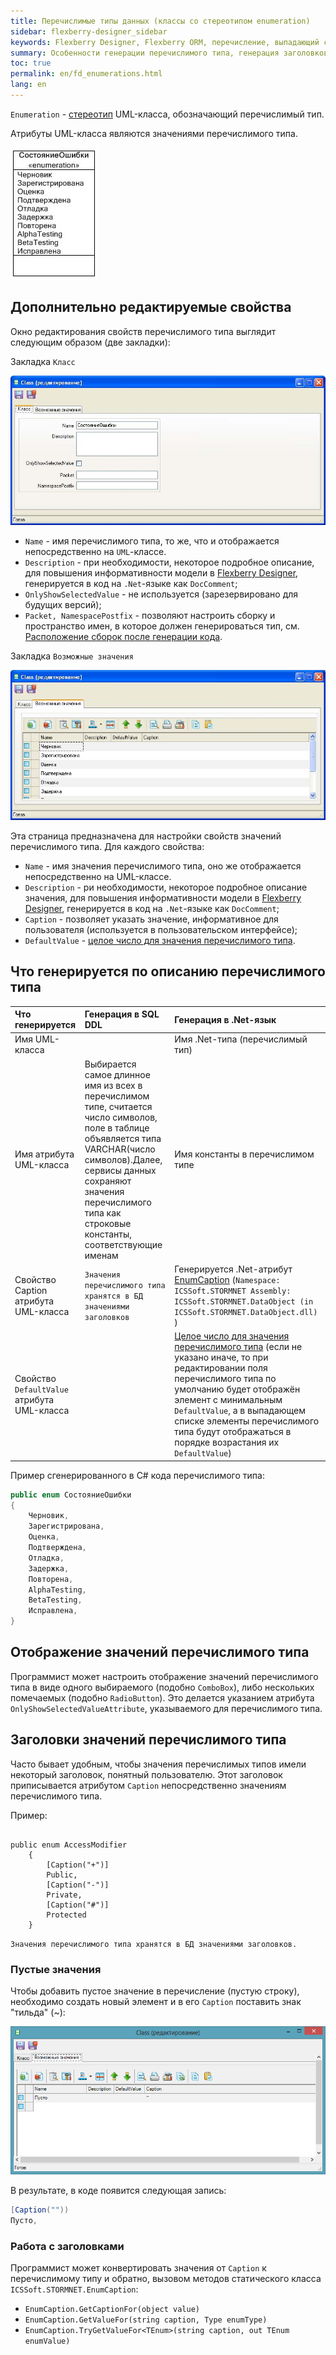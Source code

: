```yaml
---
title: Перечислимые типы данных (классы со стереотипом enumeration)
sidebar: flexberry-designer_sidebar
keywords: Flexberry Designer, Flexberry ORM, перечисление, выпадающий список, emnumeration, enum, стереотип, генерация, пример, заголовки, dropdown
summary: Особенности генерации перечислимого типа, генерация заголовков для перечислимого типа, пример генерации перечисления
toc: true
permalink: en/fd_enumerations.html
lang: en
---
```


`Enumeration` - [стереотип](fd_key-concepts.html) UML-класса, обозначающий перечислимый тип.

Атрибуты UML-класса являются значениями перечислимого типа.

![](/images/pages/products/flexberry-designer/class-diagram/enumeration.jpg)

## Дополнительно редактируемые свойства

Окно редактирования свойств перечислимого типа выглядит следующим образом (две закладки):

Закладка `Класс`

![](/images/pages/products/flexberry-designer/class-diagram/enumpropp1.jpg)

* `Name` - имя перечислимого типа, то же, что и отображается непосредственно на `UML`-классе. 
* `Description` -  при необходимости, некоторое подробное описание, для повышения информативности модели в [Flexberry Designer](fd_landing_page.html), генерируется в код на `.Net`-языке как `DocComment`; 
* `OnlyShowSelectedValue` - не используется (зарезервировано для будущих версий); 
* `Packet, NamespacePostfix` - позволяют настроить сборку и пространство имен, в которое должен генерироваться тип, см. [Расположение сборок после генерации кода](fo_location-assembly-after-code-generation.html).

Закладка `Возможные значения`

![](/images/pages/products/flexberry-designer/class-diagram/enumpropp2.jpg)

Эта страница предназначена для настройки свойств значений перечислимого типа. Для каждого свойства:

* `Name` - имя значения перечислимого типа, оно же отображается непосредственно на UML-классе. 
* `Description` - ри необходимости, некоторое подробное описание значения, для повышения информативности модели в [Flexberry Designer](fd_landing_page.html), генерируется в код на `.Net`-языке как `DocComment`; 
* `Caption` - позволяет указать значение, информативное для пользователя (используется в пользовательском интерфейсе); 
* `DefaultValue` - [целое число для значения перечислимого типа](http://msdn.microsoft.com/en-us/library/sbbt4032%28v=vs.71%29.aspx). 

## Что генерируется по описанию перечислимого типа

Что генерируется | Генерация в SQL DDL | Генерация в .Net-язык
:--------------|:----------------------------|:----------------------------------------------
Имя UML-класса | | Имя .Net-типа (перечислимый тип)
Имя атрибута UML-класса | Выбирается самое длинное имя из всех в перечислимом типе, считается число символов, поле в таблице объявляется типа VARCHAR(число символов).Далее, сервисы данных сохраняют значения перечислимого типа как строковые константы, соответствующие именам | Имя константы в перечислимом типе
Свойство Caption атрибута UML-класса | `Значения перечислимого типа хранятся в БД значениями заголовков` | Генерируется .Net-атрибут [EnumCaption](fo_function-list.html) (`Namespace: ICSSoft.STORMNET Assembly: ICSSoft.STORMNET.DataObject (in ICSSoft.STORMNET.DataObject.dll) `)
Свойство `DefaultValue` атрибута UML-класса | | [Целое число для значения перечислимого типа](http://msdn.microsoft.com/en-us/library/sbbt4032%28v=vs.71%29.aspx) (если не указано иначе, то при редактировании поля перечислимого типа по умолчанию будет отображён элемент с минимальным `DefaultValue`, а в выпадающем списке элементы перечислимого типа будут отображаться в порядке возрастания их `DefaultValue`)

Пример сгенерированного в C# кода перечислимого типа:

```csharp
public enum СостояниеОшибки
{ 
    Черновик, 
    Зарегистрирована, 
    Оценка, 
    Подтверждена, 
    Отладка, 
    Задержка, 
    Повторена, 
    AlphaTesting, 
    BetaTesting, 
    Исправлена,
}
```

## Отображение значений перечислимого типа

Программист может настроить отображение значений перечислимого типа в виде одного выбираемого (подобно `ComboBox`), либо нескольких помечаемых (подобно `RadioButton`). Это делается указанием атрибута `OnlyShowSelectedValueAttribute`, указываемого для перечислимого типа.

## Заголовки значений перечислимого типа

Часто бывает удобным, чтобы значения перечислимых типов имели некоторый заголовок, понятный пользователю. Этот заголовок приписывается атрибутом `Caption` непосредственно значениям перечислимого типа.

Пример:
```

public enum AccessModifier
	{
		[Caption("+")]
		Public,
		[Caption("-")]
		Private,
		[Caption("#")]
		Protected
	}
```

`Значения перечислимого типа хранятся в БД значениями заголовков.`

### Пустые значения

Чтобы добавить пустое значение в перечисление (пустую строку), необходимо создать новый элемент и в его `Caption` поставить знак "тильда" (~):

![](/images/pages/products/flexberry-designer/class-diagram/enum-empty.png)

В результате, в коде появится следующая запись:

```csharp
[Caption(""))
Пусто,
```

### Работа с заголовками

Программист может конвертировать значения от `Caption` к перечислимому типу и обратно, вызовом методов статического класса  `ICSSoft.STORMNET.EnumCaption`:

* `EnumCaption.GetCaptionFor(object value)`
* `EnumCaption.GetValueFor(string caption, Type enumType)`
* `EnumCaption.TryGetValueFor<TEnum>(string caption, out TEnum enumValue)`
